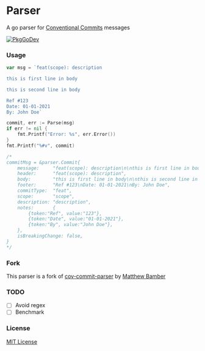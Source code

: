 # Parser

A go parser for [Conventional Commits](https://www.conventionalcommits.org/en/v1.0.0/) messages

[![PkgGoDev](https://pkg.go.dev/badge/github.com/conventionalcommit/parser)](https://pkg.go.dev/github.com/conventionalcommit/parser)

### Usage

```go
var msg = `feat(scope): description

this is first line in body

this is second line in body

Ref #123
Date: 01-01-2021
By: John Doe`

commit, err := Parse(msg)
if err != nil {
    fmt.Printf("Error: %s", err.Error())
}
fmt.Printf("%#v", commit)

/*
commitMsg = &parser.Commit{
    message:     "feat(scope): description\n\nthis is first line in body\n\nthis is second line in body\n\nRef #123\nDate: 01-01-2021\nBy: John Doe",
    header:      "feat(scope): description",
    body:        "this is first line in body\n\nthis is second line in body",
    footer:      "Ref #123\nDate: 01-01-2021\nBy: John Doe",
    commitType:  "feat",
    scope:       "scope",
    description: "description",
    notes:       {
        {token:"Ref", value:"123"},
        {token:"Date", value:"01-01-2021"},
        {token:"By", value:"John Doe"},
    },
    isBreakingChange: false,
}
*/
```

### Fork

This parser is a fork of [cov-commit-parser](https://github.com/mbamber/cov-commit-parser) by [Matthew Bamber](https://github.com/mbamber/)

### TODO

- [ ] Avoid regex
- [ ] Benchmark

### License

[MIT License](https://github.com/conventionalcommit/parser/tree/master/LICENSE.md)

